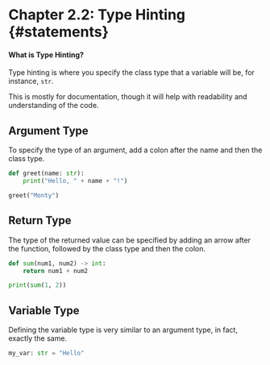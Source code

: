 # Chapter 2.2: Type Hinting {#statements}

#### What is Type Hinting?

Type hinting is where you specify the class type that a variable will be, for instance, `str`.

This is mostly for documentation, though it will help with readability and understanding of the code.

## Argument Type

To specify the type of an argument, add a colon after the name and then the class type.

```py
def greet(name: str):
    print("Hello, " + name + "!")

greet("Monty")
```

## Return Type

The type of the returned value can be specified by adding an arrow after the function, followed by the class type and then the colon.

```py
def sum(num1, num2) -> int:
    return num1 + num2

print(sum(1, 2))
```

## Variable Type

Defining the variable type is very similar to an argument type, in fact, exactly the same.

```python
my_var: str = "Hello"
```



